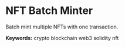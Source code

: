 # NFT Batch Minter

Batch mint multiple NFTs with one transaction.

**Keywords:** crypto blockchain web3 solidity nft
